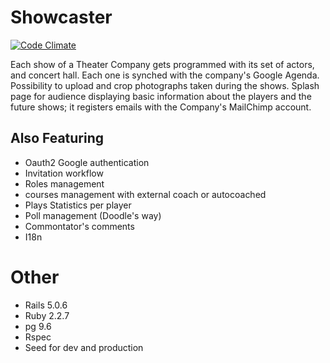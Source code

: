 # Showcaster
[![Code Climate](https://codeclimate.com/github/fitchMitch/show_caster.png)](https://codeclimate.com/github/fitchMitch/show_caster)

Each show of a Theater Company gets programmed with its set of actors, and concert hall. Each one is
synched with the company's Google Agenda. Possibility to upload and crop photographs taken during the shows.
Splash page for audience displaying basic information about the players and the future shows; it registers emails with the Company's MailChimp account.

## Also Featuring
* Oauth2 Google authentication
* Invitation workflow
* Roles management
* courses management with external coach or autocoached
* Plays Statistics per player
* Poll management (Doodle's way)
* Commontator's comments
* I18n


# Other
* Rails 5.0.6
* Ruby  2.2.7
* pg 9.6
* Rspec
* Seed for dev and production
